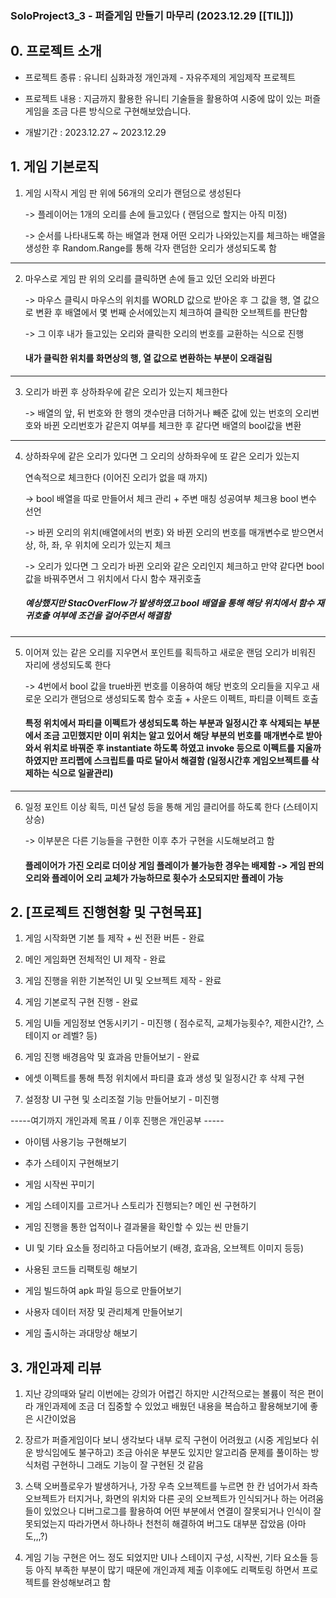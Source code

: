 ###    SoloProject3_3 - 퍼즐게임 만들기 마무리 (2023.12.29 [[TIL]])

## 0. 프로젝트 소개

- 프로젝트 종류 : 유니티 심화과정 개인과제 - 자유주제의 게임제작 프로젝트
    
- 프로젝트 내용 : 지금까지 활용한 유니티 기술들을 활용하여 시중에 많이 있는 퍼즐게임을 조금 다른 방식으로 구현해보았습니다.
    
- 개발기간 : 2023.12.27 ~ 2023.12.29
    

## [](https://www.blogger.com/blog/post/edit/3583706664799492072/7639330524037691356#)1. 게임 기본로직

1. 게임 시작시 게임 판 위에 56개의 오리가 랜덤으로 생성된다
    
    -> 플레이어는 1개의 오리를 손에 들고있다 ( 랜덤으로 할지는 아직 미정)
    
    -> 순서를 나타내도록 하는 배열과 현재 어떤 오리가 나와있는지를 체크하는 배열을 생성한 후 Random.Range를 통해 각자 랜덤한 오리가 생성되도록 함
    

---

2. 마우스로 게임 판 위의 오리를 클릭하면 손에 들고 있던 오리와 바뀐다
    
    -> 마우스 클릭시 마우스의 위치를 WORLD 값으로 받아온 후 그 값을 행, 열 값으로 변환 후 배열에서 몇 번째 순서에있는지 체크하여 클릭한 오브젝트를 판단함
    
    -> 그 이후 내가 들고있는 오리와 클릭한 오리의 번호를 교환하는 식으로 진행
    
    #### [](https://www.blogger.com/blog/post/edit/3583706664799492072/7639330524037691356#)내가 클릭한 위치를 화면상의 행, 열 값으로 변환하는 부분이 오래걸림
    

---

3. 오리가 바뀐 후 상하좌우에 같은 오리가 있는지 체크한다
    
    -> 배열의 앞, 뒤 번호와 한 행의 갯수만큼 더하거나 빼준 값에 있는 번호의 오리번호와 바뀐 오리번호가 같은지 여부를 체크한 후 같다면 배열의 bool값을 변환
    

---

4. 상하좌우에 같은 오리가 있다면 그 오리의 상하좌우에 또 같은 오리가 있는지
    
    연속적으로 체크한다 (이어진 오리가 없을 때 까지)
    
    -> bool 배열을 따로 만들어서 체크 관리 + 주변 매칭 성공여부 체크용 bool 변수 선언
    
    -> 바뀐 오리의 위치(배열에서의 번호) 와 바뀐 오리의 번호를 매개변수로 받으면서 상, 하, 좌, 우 위치에 오리가 있는지 체크
    
    -> 오리가 있다면 그 오리가 바뀐 오리와 같은 오리인지 체크하고 만약 같다면 bool 값을 바꿔주면서 그 위치에서 다시 함수 재귀호출
    
    ##### [](https://www.blogger.com/blog/post/edit/3583706664799492072/7639330524037691356#)예상했지만 StacOverFlow가 발생하였고 bool 배열을 통해 해당 위치에서 함수 재귀호출 여부에 조건을 걸어주면서 해결함
    

---

5. 이어져 있는 같은 오리를 지우면서 포인트를 획득하고 새로운 랜덤 오리가 비워진 자리에 생성되도록 한다
    
    -> 4번에서 bool 값을 true바뀐 번호를 이용하여 해당 번호의 오리들을 지우고 새로운 오리가 랜덤으로 생성되도록 함수 호출 + 사운드 이펙트, 파티클 이펙트 호출
    
    #### [](https://www.blogger.com/blog/post/edit/3583706664799492072/7639330524037691356#)특정 위치에서 파티클 이펙트가 생성되도록 하는 부분과 일정시간 후 삭제되는 부분에서 조금 고민했지만 이미 위치는 알고 있어서 해당 부분의 번호를 매개변수로 받아와서 위치로 바꿔준 후 instantiate 하도록 하였고 invoke 등으로 이펙트를 지울까 하였지만 프리펩에 스크립트를 따로 달아서 해결함 (일정시간후 게임오브젝트를 삭제하는 식으로 일괄관리)
    

---

6. 일정 포인트 이상 획득, 미션 달성 등을 통해 게임 클리어를 하도록 한다 (스테이지 상승)
    
    -> 이부분은 다른 기능들을 구현한 이후 추가 구현을 시도해보려고 함
    
    #### [](https://www.blogger.com/blog/post/edit/3583706664799492072/7639330524037691356#)플레이어가 가진 오리로 더이상 게임 플레이가 불가능한 경우는 배제함 -> 게임 판의 오리와 플레이어 오리 교체가 가능하므로 횟수가 소모되지만 플레이 가능
    

## [](https://www.blogger.com/blog/post/edit/3583706664799492072/7639330524037691356#)2. [프로젝트 진행현황 및 구현목표]

1. 게임 시작화면 기본 틀 제작 + 씬 전환 버튼 - 완료
    
2. 메인 게임화면 전체적인 UI 제작 - 완료
    
3. 게임 진행을 위한 기본적인 UI 및 오브젝트 제작 - 완료
    
4. 게임 기본로직 구현 진행 - 완료
    
5. 게임 UI들 게임정보 연동시키기 - 미진행 ( 점수로직, 교체가능횟수?, 제한시간?, 스테이지 or 레벨? 등)
    
6. 게임 진행 배경음악 및 효과음 만들어보기 - 완료
    

- 에셋 이펙트를 통해 특정 위치에서 파티클 효과 생성 및 일정시간 후 삭제 구현

7. 설정창 UI 구현 및 소리조절 기능 만들어보기 - 미진행

-----여기까지 개인과제 목표 / 이후 진행은 개인공부 -----

- 아이템 사용기능 구현해보기
    
- 추가 스테이지 구현해보기
    
- 게임 시작씬 꾸미기
    
- 게임 스테이지를 고르거나 스토리가 진행되는? 메인 씬 구현하기
    
- 게임 진행을 통한 업적이나 결과물을 확인할 수 있는 씬 만들기
    
- UI 및 기타 요소들 정리하고 다듬어보기 (배경, 효과음, 오브젝트 이미지 등등)
    
- 사용된 코드들 리팩토링 해보기
    
- 게임 빌드하여 apk 파일 등으로 만들어보기
    
- 사용자 데이터 저장 및 관리체계 만들어보기
    
- 게임 출시하는 과대망상 해보기
    

## [](https://www.blogger.com/blog/post/edit/3583706664799492072/7639330524037691356#)3. 개인과제 리뷰

1. 지난 강의때와 달리 이번에는 강의가 어렵긴 하지만 시간적으로는 볼륨이 적은 편이라 개인과제에 조금 더 집중할 수 있었고 배웠던 내용을 복습하고 활용해보기에 좋은 시간이었음
    
2. 장르가 퍼즐게임이다 보니 생각보다 내부 로직 구현이 어려웠고 (시중 게임보다 쉬운 방식임에도 불구하고) 조금 아쉬운 부분도 있지만 알고리즘 문제를 풀이하는 방식처럼 구현하니 그래도 기능이 잘 구현된 것 같음
    
3. 스택 오버플로우가 발생하거나, 가장 우측 오브젝트를 누르면 한 칸 넘어가서 좌측 오브젝트가 터지거나, 화면의 위치와 다른 곳의 오브젝트가 인식되거나 하는 어려움들이 있었으나 디버그로그를 활용하여 어떤 부분에서 연결이 잘못되거나 인식이 잘못되었는지 따라가면서 하나하나 천천히 해결하여 버그도 대부분 잡았음 (아마도,,,?)
    
4. 게임 기능 구현은 어느 정도 되었지만 UI나 스테이지 구성, 시작씬, 기타 요소들 등등 아직 부족한 부분이 많기 때문에 개인과제 제출 이후에도 리팩토링 하면서 프로젝트를 완성해보려고 함